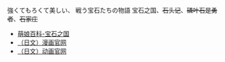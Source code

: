 強くてもろくて美しい、 戦う宝石たちの物語
宝石之国、~~石头记~~、~~磷叶石是勇者~~、~~石家庄~~
- [萌娘百科-宝石之国](https://zh.moegirl.org.cn/%E5%AE%9D%E7%9F%B3%E4%B9%8B%E5%9B%BD)
- [（日文）漫画官网](http://afternoon.moae.jp/lineup/235)
- [（日文）动画官网](http://land-of-the-lustrous.com/)
